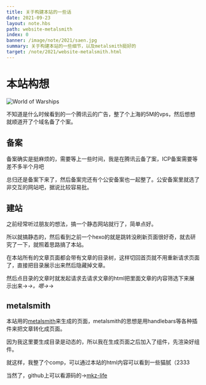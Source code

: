```yaml
---
title: 关于构建本站的一些话
date: 2021-09-23
layout: note.hbs
path: website-metalsmith
index: 0
banner: /image/note/2021/saen.jpg
summary: 关于构建本站的一些细节，以及metalsmith挺好的
target: /note/2021/website-metalsmith.html
---
```


# 本站构想

![World of Warships](/image/note/2021/saen.jpg)

不知道是什么时候看到的一个腾讯云的广告，整了个上海的5M的vps，然后想想就顺道开了个域名备了个案。

## 备案

备案确实是挺麻烦的，需要等上一些时间，我是在腾讯云备了案，ICP备案需要等差不多半个月吧

总归还是备案下来了，然后备案完还有个公安备案也一起整了。公安备案里就选了非交互的网站吧，据说比较容易批。

## 建站

之前经常听过朋友的想法，搞一个静态网站就行了，简单点好。

所以就搞静态的，然后看到之前一个hexo的就是跳转没刷新页面很好奇，就去研究了一下，就照着思路搞了本站。

在本站所有的文章页面都会带有文章的目录树，这样切回首页就不用重新请求页面了，直接把目录展示出来然后隐藏掉文章。

然后点目录的文章时就发起请求去请求文章的html把里面文章的内容筛选下来展示出来→_→。嗯→_→


## metalsmith

本站用的[metalsmith](https://metalsmith.io/)来生成的页面，metalsmith的思想是用handlebars等各种插件来把文章转化成页面。

因为我这里要生成目录是动态的，所以我在生成页面之后加入了组件，先渲染好组件。

就这样，我整了个comp，可以通过本站的html内容可以看到一些猫腻（2333

当然了，github上可以看源码的->[mkz-life](https://github.com/Amarillys/mkz-life)